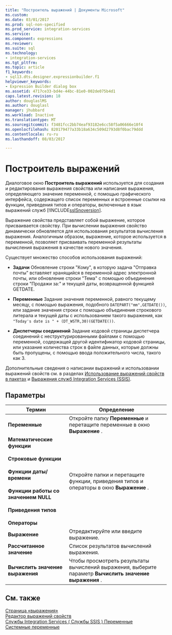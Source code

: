 ```yaml
---
title: "Построитель выражений | Документы Microsoft"
ms.custom: 
ms.date: 03/01/2017
ms.prod: sql-non-specified
ms.prod_service: integration-services
ms.service: 
ms.component: expressions
ms.reviewer: 
ms.suite: sql
ms.technology:
- integration-services
ms.tgt_pltfrm: 
ms.topic: article
f1_keywords:
- sql13.dts.designer.expressionbuilder.f1
helpviewer_keywords:
- Expression Builder dialog box
ms.assetid: 4717ce33-bd4e-44bc-81e0-002de075b4d1
caps.latest.revision: 18
author: douglaslMS
ms.author: douglasl
manager: jhubbard
ms.workload: Inactive
ms.translationtype: MT
ms.sourcegitcommit: f3481fcc2bb74eaf93182e6cc58f5a06666e10f4
ms.openlocfilehash: 820179477a33b18a634c509d2793d8f0bac79ddd
ms.contentlocale: ru-ru
ms.lasthandoff: 08/03/2017

---
```

# <a name="expression-builder"></a>Построитель выражений
  Диалоговое окно **Построитель выражений** используется для создания и редактирования выражения свойства или написания выражения, определяющего значение переменной, с помощью графического интерфейса, содержащего список переменных и встроенные ссылки на функции, приведения типов и операторы, включенные в язык выражений служб [!INCLUDE[ssISnoversion](../../includes/ssisnoversion-md.md)].  
  
 Выражение свойства представляет собой выражение, которое присваивается свойству. При вычислении выражения свойство динамически обновляется для использования результатов вычисления выражения. Аналогичным образом, выражение, которое используется в переменной, позволяет присваивать переменной результаты вычисления выражения в качестве нового значения.  
  
 Существует множество способов использования выражений:  
  
-   **Задачи** Обновление строки "Кому", в которую задача "Отправка почты" вставляет хранящийся в переменной адрес электронной почты, или обновление строки "Тема" с помощью объединения строки "Продажи за:" и текущей даты, возвращенной функцией GETDATE.  
  
-   **Переменные** Задание значения переменной, равного текущему месяцу, с помощью выражения, подобного `DATEPART("mm",GETDATE())`, или задание значения строки с помощью объединения строкового литерала и текущей даты с использованием такого выражения, как `"Today's date is " + (DT_WSTR,30)(GETDATE())`.  
  
-   **Диспетчеры соединений** Задание кодовой страницы диспетчера соединений с неструктурированными файлами с помощью переменной, содержащей другой идентификатор кодовой страницы, или указание количества строк в файле данных, которые должны быть пропущены, с помощью ввода положительного числа, такого как 3.  
  
 Дополнительные сведения о написании выражений и использовании выражений свойств см. в разделах [Использование выражений свойств в пакетах](../../integration-services/expressions/use-property-expressions-in-packages.md) и [Выражения служб Integration Services (SSIS)](../../integration-services/expressions/integration-services-ssis-expressions.md).  
  
## <a name="options"></a>Параметры  
  
|Термин|Определение|  
|----------|----------------|  
|**Переменные**|Откройте папку **Переменные** и перетащите переменные в окно **Выражение** .|  
|**Математические функции**<br /><br /> **Строковые функции**<br /><br /> **Функции даты/времени**<br /><br /> **Функции работы со значением NULL**<br /><br /> **Приведения типов**<br /><br /> **Операторы**|Откройте папки и перетащите функции, приведения типов и операторы в окно **Выражение** .|  
|**Выражение**|Отредактируйте или введите выражение.|  
|**Рассчитанное значение**|Список результатов вычислений выражения.|  
|**Вычислить значение выражения**|Чтобы просмотреть результаты вычислений выражения, выберите параметр **Вычислить значение выражения** .|  
  
## <a name="see-also"></a>См. также  
 [Страница «выражения»](../../integration-services/expressions/expressions-page.md)   
 [Редактор выражений свойств](../../integration-services/expressions/property-expressions-editor.md)   
 [Службы Integration Services &#40; Службы SSIS &#41; Переменные](../../integration-services/integration-services-ssis-variables.md)   
 [Системные переменные](../../integration-services/system-variables.md)  
  
  

